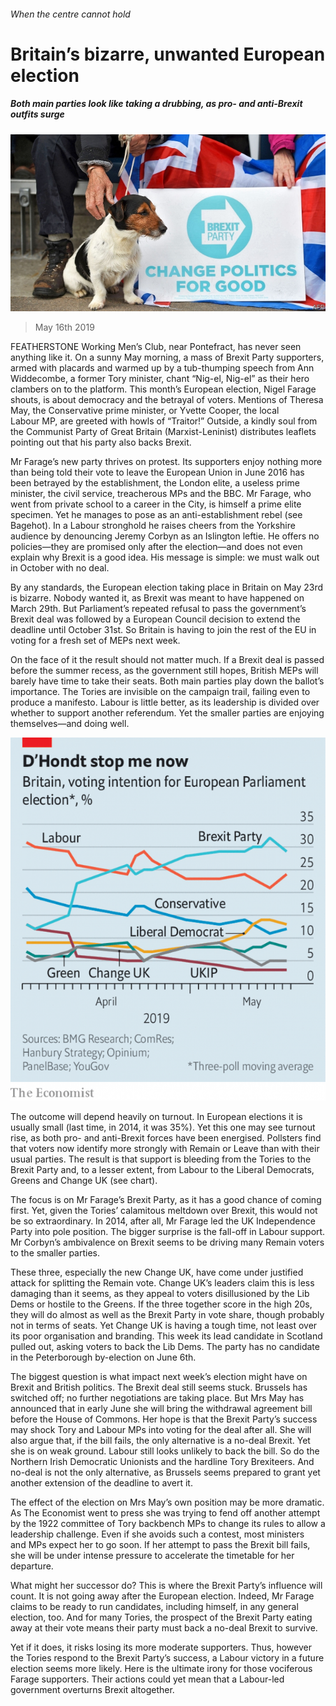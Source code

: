 ###### When the centre cannot hold

# Britain’s bizarre, unwanted European election 

##### Both main parties look like taking a drubbing, as pro- and anti-Brexit outfits surge 

![image](images/20190518_brp001.jpg) 

> May 16th 2019 

FEATHERSTONE Working Men’s Club, near Pontefract, has never seen anything like it. On a sunny May morning, a mass of Brexit Party supporters, armed with placards and warmed up by a tub-thumping speech from Ann Widdecombe, a former Tory minister, chant “Nig-el, Nig-el” as their hero clambers on to the platform. This month’s European election, Nigel Farage shouts, is about democracy and the betrayal of voters. Mentions of Theresa May, the Conservative prime minister, or Yvette Cooper, the local Labour MP, are greeted with howls of “Traitor!” Outside, a kindly soul from the Communist Party of Great Britain (Marxist-Leninist) distributes leaflets pointing out that his party also backs Brexit. 

Mr Farage’s new party thrives on protest. Its supporters enjoy nothing more than being told their vote to leave the European Union in June 2016 has been betrayed by the establishment, the London elite, a useless prime minister, the civil service, treacherous MPs and the BBC. Mr Farage, who went from private school to a career in the City, is himself a prime elite specimen. Yet he manages to pose as an anti-establishment rebel (see Bagehot). In a Labour stronghold he raises cheers from the Yorkshire audience by denouncing Jeremy Corbyn as an Islington leftie. He offers no policies—they are promised only after the election—and does not even explain why Brexit is a good idea. His message is simple: we must walk out in October with no deal. 

By any standards, the European election taking place in Britain on May 23rd is bizarre. Nobody wanted it, as Brexit was meant to have happened on March 29th. But Parliament’s repeated refusal to pass the government’s Brexit deal was followed by a European Council decision to extend the deadline until October 31st. So Britain is having to join the rest of the EU in voting for a fresh set of MEPs next week. 

On the face of it the result should not matter much. If a Brexit deal is passed before the summer recess, as the government still hopes, British MEPs will barely have time to take their seats. Both main parties play down the ballot’s importance. The Tories are invisible on the campaign trail, failing even to produce a manifesto. Labour is little better, as its leadership is divided over whether to support another referendum. Yet the smaller parties are enjoying themselves—and doing well. 

![image](images/20190518_BRC055.png) 

The outcome will depend heavily on turnout. In European elections it is usually small (last time, in 2014, it was 35%). Yet this one may see turnout rise, as both pro- and anti-Brexit forces have been energised. Pollsters find that voters now identify more strongly with Remain or Leave than with their usual parties. The result is that support is bleeding from the Tories to the Brexit Party and, to a lesser extent, from Labour to the Liberal Democrats, Greens and Change UK (see chart). 

The focus is on Mr Farage’s Brexit Party, as it has a good chance of coming first. Yet, given the Tories’ calamitous meltdown over Brexit, this would not be so extraordinary. In 2014, after all, Mr Farage led the UK Independence Party into pole position. The bigger surprise is the fall-off in Labour support. Mr Corbyn’s ambivalence on Brexit seems to be driving many Remain voters to the smaller parties. 

These three, especially the new Change UK, have come under justified attack for splitting the Remain vote. Change UK’s leaders claim this is less damaging than it seems, as they appeal to voters disillusioned by the Lib Dems or hostile to the Greens. If the three together score in the high 20s, they will do almost as well as the Brexit Party in vote share, though probably not in terms of seats. Yet Change UK is having a tough time, not least over its poor organisation and branding. This week its lead candidate in Scotland pulled out, asking voters to back the Lib Dems. The party has no candidate in the Peterborough by-election on June 6th. 

The biggest question is what impact next week’s election might have on Brexit and British politics. The Brexit deal still seems stuck. Brussels has switched off; no further negotiations are taking place. But Mrs May has announced that in early June she will bring the withdrawal agreement bill before the House of Commons. Her hope is that the Brexit Party’s success may shock Tory and Labour MPs into voting for the deal after all. She will also argue that, if the bill fails, the only alternative is a no-deal Brexit. Yet she is on weak ground. Labour still looks unlikely to back the bill. So do the Northern Irish Democratic Unionists and the hardline Tory Brexiteers. And no-deal is not the only alternative, as Brussels seems prepared to grant yet another extension of the deadline to avert it. 

The effect of the election on Mrs May’s own position may be more dramatic. As The Economist went to press she was trying to fend off another attempt by the 1922 committee of Tory backbench MPs to change its rules to allow a leadership challenge. Even if she avoids such a contest, most ministers and MPs expect her to go soon. If her attempt to pass the Brexit bill fails, she will be under intense pressure to accelerate the timetable for her departure. 

What might her successor do? This is where the Brexit Party’s influence will count. It is not going away after the European election. Indeed, Mr Farage claims to be ready to run candidates, including himself, in any general election, too. And for many Tories, the prospect of the Brexit Party eating away at their vote means their party must back a no-deal Brexit to survive. 

Yet if it does, it risks losing its more moderate supporters. Thus, however the Tories respond to the Brexit Party’s success, a Labour victory in a future election seems more likely. Here is the ultimate irony for those vociferous Farage supporters. Their actions could yet mean that a Labour-led government overturns Brexit altogether. 

